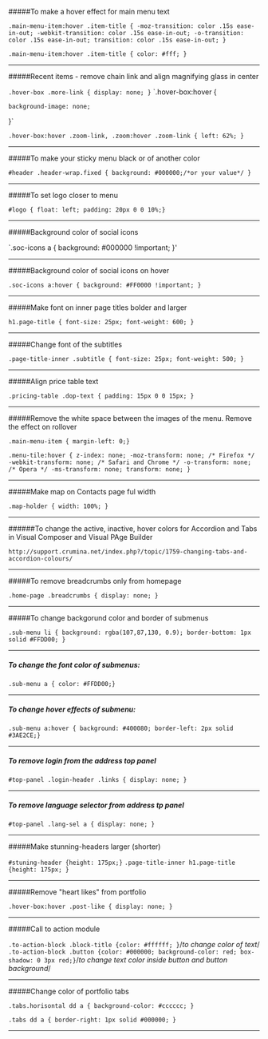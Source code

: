 #####To make a hover effect for main menu text

`.main-menu-item:hover .item-title {
    -moz-transition: color .15s ease-in-out;
    -webkit-transition: color .15s ease-in-out;
    -o-transition: color .15s ease-in-out;
    transition: color .15s ease-in-out;
}`

`.main-menu-item:hover .item-title {
    color: #fff;
}`

----------------------------------------------

#####Recent items - remove chain link and align magnifying glass in center

`.hover-box .more-link {
    display: none;
}`
`.hover-box:hover {

    background-image: none;

}`

`.hover-box:hover .zoom-link, .zoom:hover .zoom-link {
    left: 62%;
}`

-----------------------------------------------------

#####To make your sticky menu black or of another color

`#header .header-wrap.fixed {
background: #000000;/*or your value*/
}`

---------------------------------------- 

#####To set logo closer to menu

`#logo {
float: left;
padding: 20px 0 0 10%;}`

-------------------------------------------

#####Background color of social icons

`.soc-icons a {
background: #000000 !important;
}'

-----------------------------------------

#####Background color of social icons on hover

`.soc-icons a:hover {
background: #FF0000 !important;
}`

------------------------------------

#####Make font on inner page titles bolder and larger

`h1.page-title { font-size: 25px; font-weight: 600; }`

-----------------------------------

#####Change font of the subtitles

`.page-title-inner .subtitle { font-size: 25px; font-weight: 500; }`

-----------------------------------

#####Align price table text

`.pricing-table .dop-text { padding: 15px 0 0 15px; }`

---------------------------------

#####Remove the white space between the images of the menu. Remove the effect on rollover

`.main-menu-item { margin-left: 0;}`

`.menu-tile:hover {
    z-index: none;
    -moz-transform: none;
    /* Firefox */
    -webkit-transform: none;
    /* Safari and Chrome */
    -o-transform: none;
    /* Opera */
    -ms-transform: none;
    transform: none; }`

--------------------------------

#####Make map on Contacts page ful width

`.map-holder {
width: 100%;
}`

---------------------------------

######To change the active, inactive, hover colors for Accordion and Tabs in Visual Composer and Visual PAge Builder

`http://support.crumina.net/index.php?/topic/1759-changing-tabs-and-accordion-colours/`

---------------------------------------

#####To remove breadcrumbs only from homepage

`.home-page .breadcrumbs { display: none; }`

------------------------------------

#####To change backgorund color and border of submenus

`.sub-menu li {
background: rgba(107,87,130, 0.9);
border-bottom: 1px solid #FFDD00;
}`

-------------------------------------------

##### To change the font color of submenus:
`.sub-menu a {
color: #FFDD00;}`

------------------------------------------

##### To change hover effects of submenu:
`.sub-menu a:hover {
background: #400080;
border-left: 2px solid #3AE2CE;}`

-----------------------------------------

##### To remove login from the address top panel
`#top-panel .login-header .links {
display: none;
}`

----------------------------------------

##### To remove language selector from address tp panel
`#top-panel .lang-sel a {
display: none;
}`

------------------------------------------------

#####Make stunning-headers larger (shorter)

`#stuning-header {height: 175px;}` 
`.page-title-inner h1.page-title {height: 175px; }`

----------------------------------------------

#####Remove "heart likes" from portfolio

`.hover-box:hover .post-like {
display: none;
}`

--------------------------------------

#####Call to action module

`.to-action-block .block-title {color: #ffffff; }`/*to change color of text*/    
`.to-action-block .button {color: #000000; background-color: red; box-shadow: 0 3px red;}`/*to change text color inside button and button background*/

-----------------------------------------

#####Change color of portfolio tabs

`.tabs.horisontal dd a { background-color: #cccccc; }`

`.tabs dd a {
border-right: 1px solid #000000; }`

------------------------------------
